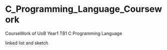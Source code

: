 # C_Programming_Language_Coursework

CourseWork of UoB Year1 TB1 C Programming Language

linked list and sketch
